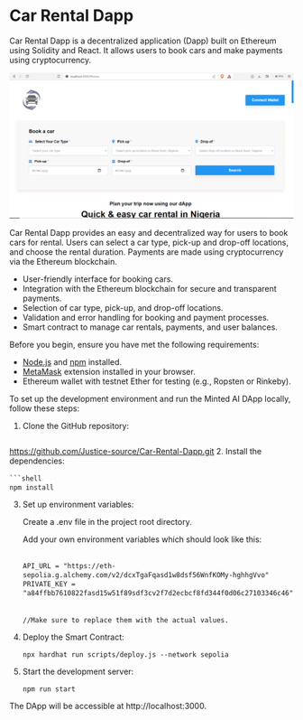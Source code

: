 # Car Rental Dapp

Car Rental Dapp is a decentralized application (Dapp) built on Ethereum using Solidity and React. It allows users to book cars and make payments using cryptocurrency.

<div style="text-align:center;">
  <img src="/src/images/Car-Rental-Dapp.png" alt="site">
</div>

Car Rental Dapp provides an easy and decentralized way for users to book cars for rental. Users can select a car type, pick-up and drop-off locations, and choose the rental duration. Payments are made using cryptocurrency via the Ethereum blockchain.


- User-friendly interface for booking cars.
- Integration with the Ethereum blockchain for secure and transparent payments.
- Selection of car type, pick-up, and drop-off locations.
- Validation and error handling for booking and payment processes.
- Smart contract to manage car rentals, payments, and user balances.


Before you begin, ensure you have met the following requirements:

- [Node.js](https://nodejs.org/) and [npm](https://www.npmjs.com/) installed.
- [MetaMask](https://metamask.io/) extension installed in your browser.
- Ethereum wallet with testnet Ether for testing (e.g., Ropsten or Rinkeby).

To set up the development environment and run the Minted AI DApp locally, follow these steps:

1. Clone the GitHub repository:

   ```shell
  https://github.com/Justice-source/Car-Rental-Dapp.git
2. Install the dependencies:


    ```shell
    npm install

3. Set up environment variables:

    Create a .env file in the project root directory.

    Add your own environment variables which should look like this:
    ```
    
    API_URL = "https://eth-sepolia.g.alchemy.com/v2/dcxTgaFqasd1w8dsf56WnfKOMy-hghhgVvo"
    PRIVATE_KEY = "a84ffbb7610822fasd15w51f89sdf3cv2f7d2ecbcf8fd344f0d06c27103346c46"


    //Make sure to replace them with the actual values.
4. Deploy the Smart Contract:

    ```shell
    npx hardhat run scripts/deploy.js --network sepolia

5. Start the development server:

    ```shell
    npm run start

The DApp will be accessible at http://localhost:3000.
